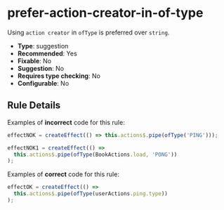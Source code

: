 # prefer-action-creator-in-of-type

Using `action creator` in `ofType` is preferred over `string`.

- **Type**: suggestion
- **Recommended**: Yes
- **Fixable**: No
- **Suggestion**: No
- **Requires type checking**: No
- **Configurable**: No

<!-- Everything above this generated, do not edit -->
<!-- MANUAL-DOC:START -->

## Rule Details

Examples of **incorrect** code for this rule:

```ts
effectNOK = createEffect(() => this.actions$.pipe(ofType('PING')));

effectNOK1 = createEffect(() =>
  this.actions$.pipe(ofType(BookActions.load, 'PONG'))
);
```

Examples of **correct** code for this rule:

```ts
effectOK = createEffect(() =>
  this.actions$.pipe(ofType(userActions.ping.type))
);
```
